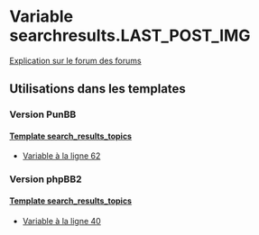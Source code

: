 # Variable searchresults.LAST_POST_IMG
[Explication sur le forum des forums](http://forum.forumactif.com/t294113-listing-des-variables#searchresults.LAST_POST_IMG)
## Utilisations dans les templates
### Version PunBB
#### [Template search_results_topics](punbb/search_results_topics.md)
* [Variable à la ligne 62](../punbb/search_results_topics.tpl#L62)
### Version phpBB2
#### [Template search_results_topics](subsilver/search_results_topics.md)
* [Variable à la ligne 40](../subsilver/search_results_topics.tpl#L40)